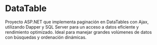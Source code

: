 # DataTable
Proyecto ASP.NET que implementa paginación en DataTables con Ajax, utilizando Dapper y SQL Server para un acceso a datos eficiente y rendimiento optimizado. Ideal para manejar grandes volúmenes de datos con búsquedas y ordenación dinámicas.
